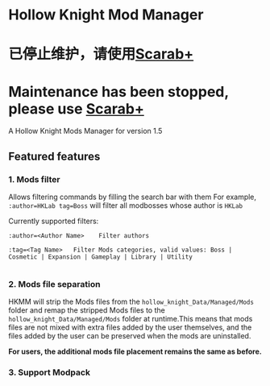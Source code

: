 # **H**ollow **K**night **M**od **M**anager

# 已停止维护，请使用[Scarab+](https://themulhima.github.io/Scarab/)
# Maintenance has been stopped, please use [Scarab+](https://themulhima.github.io/Scarab/)

A Hollow Knight Mods Manager for version 1.5

## Featured features

### 1. Mods filter

Allows filtering commands by filling the search bar with them
For example, `:author=HKLab tag=Boss` will filter all modbosses whose author is `HKLab`

Currently supported filters:

```
:author=<Author Name>    Filter authors

:tag=<Tag Name>   Filter Mods categories, valid values: Boss | Cosmetic | Expansion | Gameplay | Library | Utility


```

### 2. Mods file separation

HKMM will strip the Mods files from the `hollow_knight_Data/Managed/Mods` folder and remap the stripped Mods files to the `hollow_knight_Data/Managed/Mods` folder at runtime.This means that mods files are not mixed with extra files added by the user themselves, and the files added by the user can be preserved when the mods are uninstalled.

**For users, the additional mods file placement remains the same as before.**

### 3. Support Modpack
